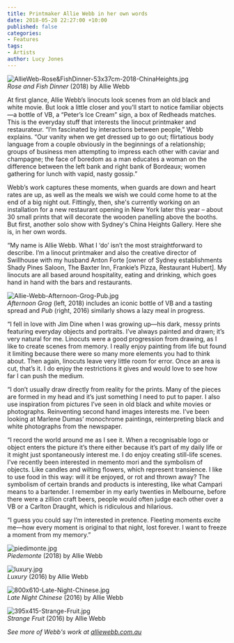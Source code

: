 ```yaml
---
title: Printmaker Allie Webb in her own words
date: 2018-05-28 22:27:00 +10:00
published: false
categories:
- Features
tags:
- Artists
author: Lucy Jones
---
```


![AllieWeb-Rose&FishDinner-53x37cm-2018-ChinaHeights.jpg](/uploads/AllieWeb-Rose&FishDinner-53x37cm-2018-ChinaHeights.jpg)\
*Rose and Fish Dinner* (2018) by Allie Webb

At first glance, Allie Webb’s linocuts look scenes from an old black and white movie. But look a little closer and you’ll start to notice familiar objects—a bottle of VB, a “Peter’s Ice Cream” sign, a box of Redheads matches. This is the everyday stuff that interests the linocut printmaker and restaurateur. “I’m fascinated by interactions between people,” Webb explains. “Our vanity when we get dressed up to go out; flirtatious body language from a couple obviously in the beginnings of a relationship; groups of business men attempting to impress each other with caviar and champagne; the face of boredom as a man educates a woman on the difference between the left bank and right bank of Bordeaux; women gathering for lunch with vapid, nasty gossip.”

Webb’s work captures these moments, when guards are down and heart rates are up, as well as the meals we wish we could come home to at the end of a big night out. Fittingly, then, she's currently working on an installation for a new restaurant opening in New York later this year – about 30 small prints that will decorate the wooden panelling above the booths. But first, another solo show with Sydney's China Heights Gallery. Here she is, in her own words.

“My name is Allie Webb. What I ‘do’ isn’t the most straightforward to describe. I’m a linocut printmaker and also the creative director of Swillhouse with my husband Anton Forte \[owner of Sydney establishments Shady Pines Saloon, The Baxter Inn, Frankie’s Pizza, Restaurant Hubert\]. My linocuts are all based around hospitality, eating and drinking, which goes hand in hand with the bars and restaurants.

![Allie-Webb-Afternoon-Grog-Pub.jpg](/uploads/Allie-Webb-Afternoon-Grog-Pub.jpg)\
*Afternoon Grog* (left, 2018) includes an iconic bottle of VB and a tasting spread and *Pub* (right, 2016) similarly shows a lazy meal in progress.

“I fell in love with Jim Dine when I was growing up—his dark, messy prints featuring everyday objects and portraits. I’ve always painted and drawn; it’s very natural for me. Linocuts were a good progression from drawing, as I like to create scenes from memory. I really enjoy painting from life but found it limiting because there were so many more elements you had to think about. Then again, linocuts leave very little room for error. Once an area is cut, that’s it. I do enjoy the restrictions it gives and would love to see how far I can push the medium.

“I don’t usually draw directly from reality for the prints. Many of the pieces are formed in my head and it’s just something I need to put to paper. I also use inspiration from pictures I’ve seen in old black and white movies or photographs. Reinventing second hand images interests me. I’ve been looking at Marlene Dumas’ monochrome paintings, reinterpreting black and white photographs from the newspaper.

“I record the world around me as I see it. When a recognisable logo or object enters the picture it’s there either because it’s part of my daily life or it might just spontaneously interest me. I do enjoy creating still-life scenes. I’ve recently been interested in memento mori and the symbolism of objects. Like candles and wilting flowers, which represent transience. I like to use food in this way: will it be enjoyed, or rot and thrown away? The symbolism of certain brands and products is interesting, like what Campari means to a bartender. I remember in my early twenties in Melbourne, before there were a zillion craft beers, people would often judge each other over a VB or a Carlton Draught, which is ridiculous and hilarious.

“I guess you could say I’m interested in pretence. Fleeting moments excite me—how every moment is original to that night, lost forever. I want to freeze a moment from my memory.”

![piedimonte.jpg](/uploads/piedimonte.jpg)\
*Piedemonte* (2018) by Allie Webb

![luxury.jpg](/uploads/luxury.jpg)\
*Luxury* (2016) by Allie Webb

![800x610-Late-Night-Chinese.jpg](/uploads/800x610-Late-Night-Chinese.jpg)\
*Late Night Chinese* (2016) by Allie Webb

![395x415-Strange-Fruit.jpg](/uploads/395x415-Strange-Fruit.jpg)\
*Strange Fruit* (2016) by Allie Webb

*See more of Webb's work at [alliewebb.com.au](https://www.alliewebb.com.au/)*